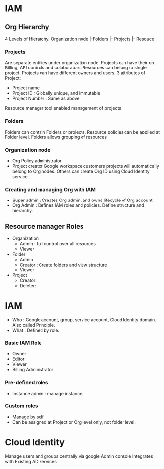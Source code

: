 # IAM

## Org Hierarchy

4 Levels of Hierarchy.
Organization node
|-Folders
  |- Projects
  	|- Resouce

### Projects
Are separate entities under organization node. Projects can have their on Billing, API controls and colaborators. Resources can belong to single project. Projects can have different owners and users. 
3 attributes of Project:
- Project name
-  Project ID    : Globally unique, and immutable
- Project Number : Same as above

Resource manager tool enabled management of projects

### Folders
Folders can contain Folders or projects. Resource policies can be applied at Folder level.  Folders allows grouping of resources

### Organization node
- Org Policy administrator
- Project creator
Google workspace customers projects will automatically belong to Org nodes. Others can create Org ID using Cloud Identity service 

### Creating and managing Org with IAM
- Super admin : Creates Org admin, and owns lifecycle of Org account
- Org Admin : Defines IAM roles and policies. Define structure and hierarchy.

## Resource manager Roles
- Organization
  - Admin : full control over all resources
  - Viewer 
- Folder
  - Admin
  - Creator : Create folders and view structure
  - Viewer
- Project
  - Creator:
  - Deleter:

# IAM
- Who : Google account, group, service account, Cloud Identity domain. Also called Principle.
- What : Defined by role.

### Basic IAM Role
- Owner
- Editor
- Viewer
- Billing Administrator

### Pre-defined roles
- Instance admin : manage instance. 
### Custom roles
- Manage by self
- Can be assigned at Project or Org level only, not folder level.


# Cloud Identity
Manage users and groups centrally via google Admin console
Integrates with Existing AD services

